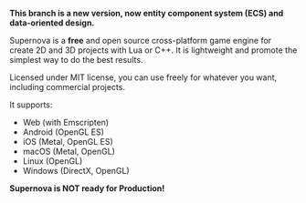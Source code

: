 
**This branch is a new version, now entity component system (ECS) and data-oriented design.**


Supernova is a **free** and open source cross-platform game engine for create 2D and 3D projects with Lua or C++. It is lightweight and promote the simplest way to do the best results.

Licensed under MIT license, you can use freely for whatever you want, including commercial projects.

It supports:
  - Web (with Emscripten)
  - Android (OpenGL ES)
  - iOS (Metal, OpenGL ES)
  - macOS (Metal, OpenGL)
  - Linux (OpenGL)
  - Windows (DirectX, OpenGL)


**Supernova is NOT ready for Production!**
